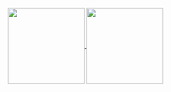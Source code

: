 <p align="center">
  <a href="https://github.com/danylo-boiko?tab=repositories">
    <img
      align="center"
      height="155"
      src="https://github-readme-stats.vercel.app/api/top-langs/?username=danylo-boiko&layout=compact&langs_count=6&theme=prussian&hide_border=true"
    />
  </a>
  <a href="https://github.com/danylo-boiko?tab=repositories">
    <img
      align="center"
      height="155"
      src="https://github-readme-stats.vercel.app/api?username=danylo-boiko&count_private=true&show_icons=true&custom_title=Github%20Status&hide=issues&theme=prussian&hide_border=true"
    />
  </a>
</p>
